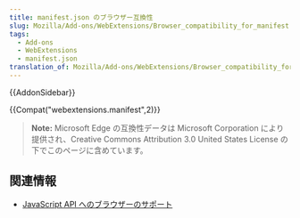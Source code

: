 ```yaml
---
title: manifest.json のブラウザー互換性
slug: Mozilla/Add-ons/WebExtensions/Browser_compatibility_for_manifest.json
tags:
  - Add-ons
  - WebExtensions
  - manifest.json
translation_of: Mozilla/Add-ons/WebExtensions/Browser_compatibility_for_manifest.json
---
```

{{AddonSidebar}}

{{Compat("webextensions.manifest",2)}}

> **Note:** Microsoft Edge の互換性データは Microsoft Corporation により提供され、Creative Commons Attribution 3.0 United States License の下でこのページに含めています。

## 関連情報

- [JavaScript API へのブラウザーのサポート](/ja/docs/Mozilla/Add-ons/WebExtensions/Browser_support_for_JavaScript_APIs)
